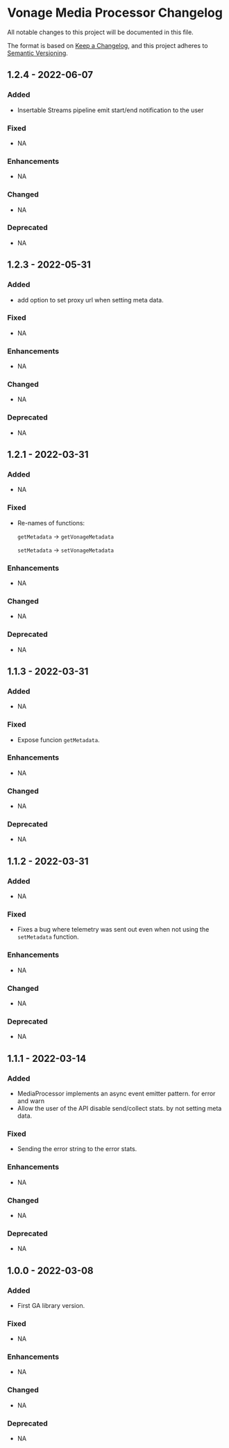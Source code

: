 # Vonage Media Processor Changelog

All notable changes to this project will be documented in this file.

The format is based on [Keep a Changelog](https://keepachangelog.com/en/1.0.0/),
and this project adheres to [Semantic Versioning](https://semver.org/spec/v2.0.0.html).

## 1.2.4  - 2022-06-07

### Added

- Insertable Streams pipeline emit start/end notification to the user

### Fixed

- NA

### Enhancements

- NA

### Changed

- NA

### Deprecated

- NA


## 1.2.3  - 2022-05-31

### Added

- add option to set proxy url when setting meta data.

### Fixed

- NA

### Enhancements

- NA

### Changed

- NA

### Deprecated

- NA



## 1.2.1  - 2022-03-31

### Added

- NA

### Fixed

- Re-names of functions:

  `getMetadata` -> `getVonageMetadata`
  
  `setMetadata` -> `setVonageMetadata`

### Enhancements

- NA

### Changed

- NA

### Deprecated

- NA

## 1.1.3  - 2022-03-31

### Added

- NA

### Fixed

- Expose funcion `getMetadata`.

### Enhancements

- NA

### Changed

- NA

### Deprecated

- NA

## 1.1.2  - 2022-03-31

### Added

- NA

### Fixed

- Fixes a bug where telemetry was sent out even when not using the `setMetadata` function.

### Enhancements

- NA

### Changed

- NA

### Deprecated

- NA

## 1.1.1  - 2022-03-14

### Added

- MediaProcessor implements an async event emitter pattern. for error and warn
- Allow the user of the API disable send/collect stats. by not setting meta data.

### Fixed

- Sending the error string to the error stats.

### Enhancements

- NA

### Changed

- NA

### Deprecated

- NA

## 1.0.0  - 2022-03-08

### Added

- First GA library version.

### Fixed

- NA

### Enhancements

- NA

### Changed

- NA

### Deprecated

- NA
